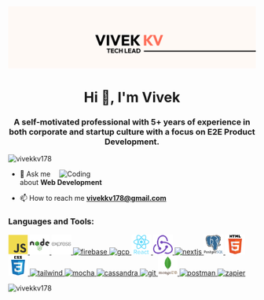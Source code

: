 [![MasterHead](https://raw.githubusercontent.com/vivekkv178/cdn/main/portfolio/LinkedIn_Banner.png)](https://vivekkv.vercel.app/)

<h1 align="center">Hi 👋, I'm Vivek</h1>
<h3 align="center">A self-motivated professional with 5+ years of experience in both corporate and startup culture with a focus on E2E Product Development.</h3>

<p align="left"> <img src="https://komarev.com/ghpvc/?username=vivekkv178&label=Profile%20views&color=0e75b6&style=flat" alt="vivekkv178" /> </p>
<img align="right" alt="Coding" width="400" src="https://uploads-ssl.webflow.com/6123cb7fb024f3d20f13eb1d/613d13de270e9b436a9c48af_undraw_dev_productivity_umsq.png">

<!-- - 🌱 I’m currently learning **Blockchain** -->

- 💬 Ask me about **Web Development**

- 📫 How to reach me **vivekkv178@gmail.com**

<h3 align="left">Languages and Tools:</h3>
<p align="left"> 
 <a href="https://developer.mozilla.org/en-US/docs/Web/JavaScript" target="_blank"> <img src="https://raw.githubusercontent.com/devicons/devicon/master/icons/javascript/javascript-original.svg" alt="javascript" width="40" height="40"/> </a>
 <a href="https://nodejs.org" target="_blank"> <img src="https://raw.githubusercontent.com/devicons/devicon/master/icons/nodejs/nodejs-original-wordmark.svg" alt="nodejs" width="40" height="40"/> </a>
 <a href="https://expressjs.com" target="_blank"> <img src="https://raw.githubusercontent.com/devicons/devicon/master/icons/express/express-original-wordmark.svg" alt="express" width="40" height="40"/> </a>
 <a href="https://firebase.google.com/" target="_blank"> <img src="https://www.vectorlogo.zone/logos/firebase/firebase-icon.svg" alt="firebase" width="40" height="40"/> </a>
 <a href="https://cloud.google.com" target="_blank"> <img src="https://www.vectorlogo.zone/logos/google_cloud/google_cloud-icon.svg" alt="gcp" width="40" height="40"/> </a>
 <a href="https://reactjs.org/" target="_blank"> <img src="https://raw.githubusercontent.com/devicons/devicon/master/icons/react/react-original-wordmark.svg" alt="react" width="40" height="40"/> </a>
 <a href="https://redux.js.org" target="_blank"> <img src="https://raw.githubusercontent.com/devicons/devicon/master/icons/redux/redux-original.svg" alt="redux" width="40" height="40"/> </a>
 <a href="https://nextjs.org/" target="_blank"> <img src="https://cdn.worldvectorlogo.com/logos/nextjs-3.svg" alt="nextjs" width="40" height="40"/> </a>
 <a href="https://www.postgresql.org" target="_blank"> <img src="https://raw.githubusercontent.com/devicons/devicon/master/icons/postgresql/postgresql-original-wordmark.svg" alt="postgresql" width="40" height="40"/> </a>
 <a href="https://www.w3.org/html/" target="_blank"> <img src="https://raw.githubusercontent.com/devicons/devicon/master/icons/html5/html5-original-wordmark.svg" alt="html5" width="40" height="40"/> </a>
 <a href="https://www.w3schools.com/css/" target="_blank"> <img src="https://raw.githubusercontent.com/devicons/devicon/master/icons/css3/css3-original-wordmark.svg" alt="css3" width="40" height="40"/> </a>
 <a href="https://tailwindcss.com/" target="_blank"> <img src="https://www.vectorlogo.zone/logos/tailwindcss/tailwindcss-icon.svg" alt="tailwind" width="40" height="40"/> </a>
 <a href="https://mochajs.org" target="_blank"> <img src="https://www.vectorlogo.zone/logos/mochajs/mochajs-icon.svg" alt="mocha" width="40" height="40"/> </a>
 <a href="https://cassandra.apache.org/" target="_blank"> <img src="https://www.vectorlogo.zone/logos/apache_cassandra/apache_cassandra-icon.svg" alt="cassandra" width="40" height="40"/> </a>
 <a href="https://git-scm.com/" target="_blank"> <img src="https://www.vectorlogo.zone/logos/git-scm/git-scm-icon.svg" alt="git" width="40" height="40"/> </a>
 <a href="https://www.mongodb.com/" target="_blank"> <img src="https://raw.githubusercontent.com/devicons/devicon/master/icons/mongodb/mongodb-original-wordmark.svg" alt="mongodb" width="40" height="40"/> </a>
 <a href="https://postman.com" target="_blank"> <img src="https://www.vectorlogo.zone/logos/getpostman/getpostman-icon.svg" alt="postman" width="40" height="40"/> </a>
 <a href="https://zapier.com" target="_blank"> <img src="https://www.vectorlogo.zone/logos/zapier/zapier-icon.svg" alt="zapier" width="40" height="40"/> </a>
 </p>

<p><img align="left" src="https://github-readme-stats.vercel.app/api/top-langs?username=vivekkv178&show_icons=true&locale=en&layout=compact" alt="vivekkv178" /></p>
<!--
<p>&nbsp;<img align="center" src="https://github-readme-stats.vercel.app/api?username=vivekkv178&show_icons=true&locale=en" alt="vivekkv178" /></p>

<p><img align="center" src="https://github-readme-streak-stats.herokuapp.com/?user=vivekkv178&" alt="vivekkv178" /></p>
<p><img align="center" src="https://www.freecodecamp.org/certification/fcc2e8cc2a6-2a49-4077-a10b-81bf1c05c92b/back-end-development-and-apis" alt="vivekkv178" /></p>-->
